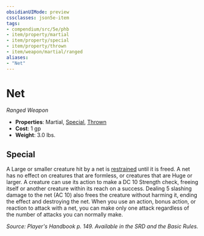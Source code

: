 ```yaml
---
obsidianUIMode: preview
cssclasses: json5e-item
tags:
- compendium/src/5e/phb
- item/property/martial
- item/property/special
- item/property/thrown
- item/weapon/martial/ranged
aliases: 
- "Net"
---
```

# Net
*Ranged Weapon*  

- **Properties**: Martial, [Special](/3-Mechanics/CLI/rules/item-properties.md#Special), [Thrown](/3-Mechanics/CLI/rules/item-properties.md#Thrown)
- **Cost**: 1 gp
- **Weight**: 3.0 lbs.

## Special

A Large or smaller creature hit by a net is [restrained](/3-Mechanics/CLI/rules/conditions.md#restrained) until it is freed. A net has no effect on creatures that are formless, or creatures that are Huge or larger. A creature can use its action to make a DC 10 Strength check, freeing itself or another creature within its reach on a success. Dealing 5 slashing damage to the net (AC 10) also frees the creature without harming it, ending the effect and destroying the net. When you use an action, bonus action, or reaction to attack with a net, you can make only one attack regardless of the number of attacks you can normally make.

*Source: Player's Handbook p. 149. Available in the SRD and the Basic Rules.*